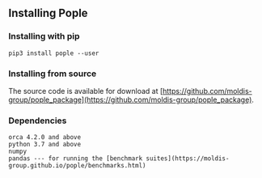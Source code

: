
## Installing Pople

### Installing with pip
```
pip3 install pople --user
```

### Installing from source

The source code is available for download at [https://github.com/moldis-group/pople_package](https://github.com/moldis-group/pople_package).

### Dependencies
```
orca 4.2.0 and above
python 3.7 and above
numpy
pandas --- for running the [benchmark suites](https://moldis-group.github.io/pople/benchmarks.html)
```
